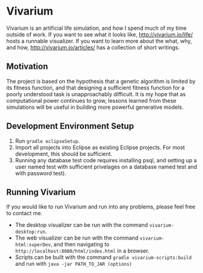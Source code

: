 # Vivarium

Vivarium is an artificial life simulation, and how I spend much of my time
outside of work. If you want to see what it looks like, http://vivarium.io/life/
hosts a runnable visualizer. If you want to learn more about the what, why, and
how, http://vivarium.io/articles/ has a collection of short writings.

## Motivation

The project is based on the hypothesis that a genetic algorithm is limited by
its fitness function, and that designing a sufficient fitness function for a
poorly understood task is unapproachably difficult. It is my hope that as
computational power continues to grow, lessons learned from these simulations
will be useful in building more powerful generative models.

## Development Environment Setup
1. Run `gradle eclipseSetup`.
1. Import all projects into Eclipse as existing Eclipse projects. For most development, this should be sufficient.
1. Running any database test code requires installing psql, and setting up a user named test with sufficient privelages on a database named test and with password test).

## Running Vivarium
If you would like to run Vivarium and run into any problems, please feel free
to contact me.
* The desktop visualizer can be run with the command `vivarium-desktop:run`.
* The web visualizer can be run with the command `vivarium-html:superDev`, and then navigating to `http://localhost:8080/html/index.html` in a browser.
* Scripts can be built with the command `gradle vivarium-scripts:build` and run with `java -jar PATH_TO_JAR (options)` 
